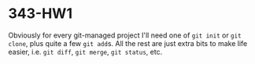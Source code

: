 # 343-HW1

Obviously for every git-managed project I'll need one of `git init` or `git clone`, plus quite a few `git add`s. All the rest are just extra bits to make life easier, i.e. `git diff`, `git merge`, `git status`, etc.
